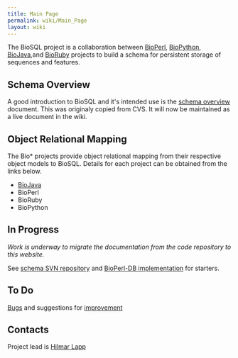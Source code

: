 ```yaml
---
title: Main Page
permalink: wiki/Main_Page
layout: wiki
---
```


The BioSQL project is a collaboration between
[BioPerl](bp:Main_Page "wikilink"),
[BioPython](biopython:Main_Page "wikilink"),
[BioJava](bj:Main_Page "wikilink"),and [BioRuby](http://bioruby.org)
projects to build a schema for persistent storage of sequences and
features.

Schema Overview
---------------

A good introduction to BioSQL and it's intended use is the [schema
overview](Schema_Overview "wikilink") document. This was originaly
copied from CVS. It will now be maintained as a live document in the
wiki.

Object Relational Mapping
-------------------------

The Bio\* projects provide object relational mapping from their
respective object models to BioSQL. Details for each project can be
obtained from the links below.

-   [BioJava](BioJava_BioSQL_ORM "wikilink")
-   BioPerl
-   BioRuby
-   BioPython

In Progress
-----------

*Work is underway to migrate the documentation from the code repository
to this website.*

See [schema SVN
repository](http://code.open-bio.org/svnweb/index.cgi/biosql/browse/biosql-schema/trunk)
and [BioPerl-DB
implementation](http://code.open-bio.org/svnweb/index.cgi/bioperl/browse/bioperl-db/trunk/)
for starters.

To Do
-----

[Bugs](Bugs "wikilink") and suggestions for
[improvement](Enhancement_Requests "wikilink")

Contacts
--------

Project lead is [Hilmar Lapp](bp:Hilmar_Lapp "wikilink")
